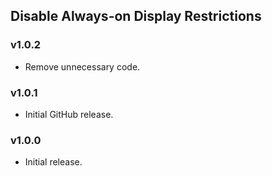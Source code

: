 ## Disable Always-on Display Restrictions

### v1.0.2
- Remove unnecessary code.

### v1.0.1
- Initial GitHub release.

### v1.0.0
- Initial release.

